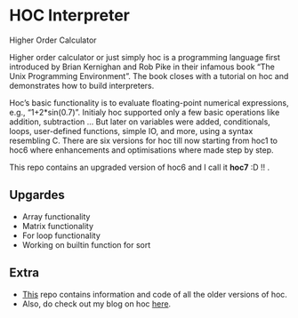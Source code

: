 # HOC Interpreter
Higher Order Calculator

Higher order calculator or just simply hoc is a programming language first introduced
by Brian Kernighan and Rob Pike in their infamous book “The Unix Programming Environment”.
The book closes with a tutorial on hoc and demonstrates how to build interpreters.

Hoc’s basic functionality is to evaluate floating-point numerical expressions, e.g., “1+2*sin(0.7)”. Initialy hoc supported only a few basic operations like addition, subtraction ... But later on variables were added, conditionals, loops, user-defined functions, simple IO, and more, using a syntax resembling C.
There are six versions for hoc till now starting from hoc1 to hoc6 where enhancements and optimisations where made step by step. 

This repo contains an upgraded version of hoc6 and I call it **hoc7** :D !! .

## Upgardes

- Array functionality
- Matrix functionality
- For loop functionality
- Working on builtin function for sort

## Extra
- [This](https://github.com/kausthubtm/HOC) repo contains information and code of all the older versions of hoc. 
- Also, do check out my blog on hoc [here](https://kausthubtm.medium.com/higher-order-calculator-hoc-7781df55283b).
